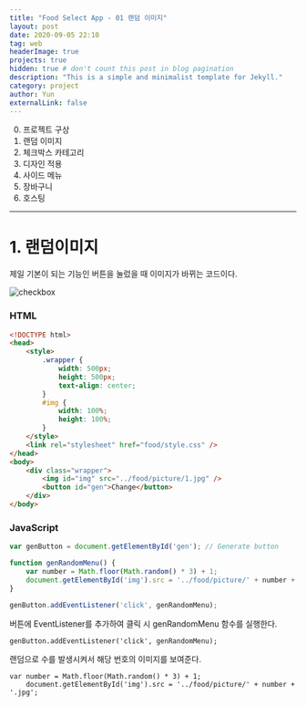 ```yaml
---
title: "Food Select App - 01 랜덤 이미지"
layout: post
date: 2020-09-05 22:10
tag: web
headerImage: true
projects: true
hidden: true # don't count this post in blog pagination
description: "This is a simple and minimalist template for Jekyll."
category: project
author: Yun
externalLink: false
---
```



 0. 프로젝트 구상
 1. 랜덤 이미지
 2. 체크박스 카테고리
 3. 디자인 적용
 4. 사이드 메뉴
 5. 장바구니
 6. 호스팅
---
# 1. 랜덤이미지
제일 기본이 되는 기능인 버튼을 눌렀을 때 이미지가 바뀌는 코드이다.

![checkbox](https://bro-o.github.io/assets/images/random.png)

### HTML
```html
<!DOCTYPE html>
<head>
    <style>
        .wrapper {
            width: 500px;
            height: 500px;
            text-align: center;
        }
        #img {
            width: 100%;
            height: 100%;
        }
    </style>
    <link rel="stylesheet" href="food/style.css" />
</head>
<body>
    <div class="wrapper">
        <img id="img" src="../food/picture/1.jpg" />
        <button id="gen">Change</button>
    </div>
</body>
```

### JavaScript
```javascript
var genButton = document.getElementById('gen'); // Generate button

function genRandomMenu() {
	var number = Math.floor(Math.random() * 3) + 1;
	document.getElementById('img').src = '../food/picture/' + number + '.jpg';	   
}

genButton.addEventListener('click', genRandomMenu);
```

버튼에 EventListener를 추가하여 클릭 시 genRandomMenu 함수를 실행한다.
```
genButton.addEventListener('click', genRandomMenu);
```
랜덤으로 수를 발생시켜서 해당 번호의 이미지를 보여준다.
```
var number = Math.floor(Math.random() * 3) + 1;
	document.getElementById('img').src = '../food/picture/' + number + '.jpg';
```


